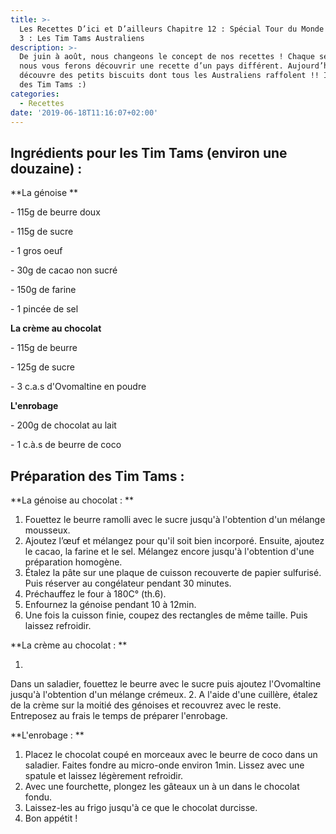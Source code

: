 ```yaml
---
title: >-
  Les Recettes D’ici et D’ailleurs Chapitre 12 : Spécial Tour du Monde - Épisode
  3 : Les Tim Tams Australiens
description: >-
  De juin à août, nous changeons le concept de nos recettes ! Chaque semaine,
  nous vous ferons découvrir une recette d’un pays différent. Aujourd’hui, on
  découvre des petits biscuits dont tous les Australiens raffolent !! Il s’agit
  des Tim Tams :)
categories:
  - Recettes
date: '2019-06-18T11:16:07+02:00'
---
```

## **Ingrédients pour les Tim Tams (environ une douzaine) :**

**La génoise **

\- 115g de beurre doux

\- 115g de sucre

\- 1 gros oeuf

\- 30g de cacao non sucré

\- 150g de farine

\- 1 pincée de sel

**La crème au chocolat**

\- 115g de beurre

\- 125g de sucre

\- 3 c.a.s d'Ovomaltine en poudre

**L'enrobage**

\- 200g de chocolat au lait

\- 1 c.à.s de beurre de coco



## Préparation des Tim Tams : 

**La génoise au chocolat : **

1. Fouettez le beurre ramolli avec le sucre jusqu'à l'obtention d'un mélange mousseux.
2. Ajoutez l’œuf et mélangez pour qu'il soit bien incorporé. Ensuite, ajoutez le cacao, la farine et le sel. Mélangez encore jusqu'à l'obtention d'une préparation homogène.
3. Étalez la pâte sur une plaque de cuisson recouverte de papier sulfurisé. Puis réserver au congélateur pendant 30 minutes.
4. Préchauffez le four à 180C° (th.6).
5. Enfournez la génoise pendant 10 à 12min. 
6. Une fois la cuisson finie, coupez des rectangles de même taille. Puis laissez refroidir.



**La crème au chocolat :**

1. Dans un saladier, fouettez le beurre avec le sucre puis ajoutez l'Ovomaltine jusqu'à l'obtention d'un mélange crémeux.
2. A l'aide d'une cuillère, étalez de la crème sur la moitié des génoises et recouvrez avec le reste. Entreposez au frais le temps de préparer l'enrobage.

**L'enrobage :**

1. Placez le chocolat coupé en morceaux avec le beurre de coco dans un saladier. Faites fondre au micro-onde environ 1min. Lissez avec une spatule et laissez légèrement refroidir.
2. Avec une fourchette, plongez les gâteaux un à un dans le chocolat fondu.
3. Laissez-les au frigo jusqu'à ce que le chocolat durcisse.
4. Bon appétit !
